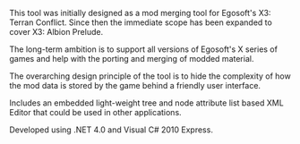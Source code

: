 This tool was initially designed as a mod merging tool for Egosoft's X3: Terran Conflict. Since then the immediate scope has been expanded to cover X3: Albion Prelude.

The long-term ambition is to support all versions of Egosoft's X series of games and help with the porting and merging of modded material.

The overarching design principle of the tool is to hide the complexity of how the mod data is stored by the game behind a friendly user interface.

Includes an embedded light-weight tree and node attribute list based XML Editor that could be used in other applications.

Developed using .NET 4.0 and Visual C# 2010 Express.